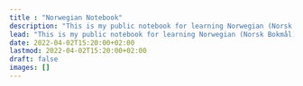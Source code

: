 ```yaml
---
title : "Norwegian Notebook"
description: "This is my public notebook for learning Norwegian (Norsk Bokmål)."
lead: "This is my public notebook for learning Norwegian (Norsk Bokmål)."
date: 2022-04-02T15:20:00+02:00
lastmod: 2022-04-02T15:20:00+02:00
draft: false
images: []
---
```

